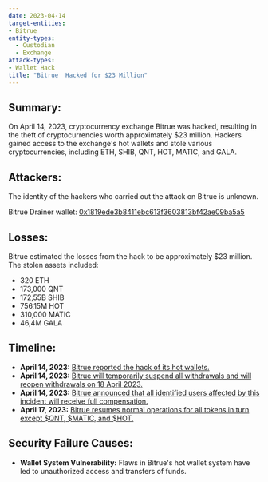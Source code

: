 ```yaml
---
date: 2023-04-14
target-entities:
- Bitrue
entity-types:
  - Custodian
  - Exchange
attack-types:
- Wallet Hack
title: "Bitrue  Hacked for $23 Million"
---
```


## Summary:

On April 14, 2023, cryptocurrency exchange Bitrue was hacked, resulting in the theft of cryptocurrencies worth approximately $23 million. Hackers gained access to the exchange's hot wallets and stole various cryptocurrencies, including ETH, SHIB, QNT, HOT, MATIC, and GALA.

## Attackers:

The identity of the hackers who carried out the attack on Bitrue is unknown.

Bitrue Drainer wallet: [0x1819ede3b8411ebc613f3603813bf42ae09ba5a5](https://etherscan.io/address/0x1819ede3b8411ebc613f3603813bf42ae09ba5a5)

## Losses:
Bitrue estimated the losses from the hack to be approximately $23 million. The stolen assets included:

* 320 ETH
* 173,000 QNT
* 172,55B SHIB
* 756,15M HOT
* 310,000 MATIC
* 46,4M GALA

## Timeline:

- **April 14, 2023:** [Bitrue reported the hack of its hot wallets.](https://twitter.com/BitrueOfficial/status/1646811220543168512)
- **April 14, 2023:** [Bitrue will temporarily suspend all withdrawals and will reopen withdrawals on 18 April 2023.](https://twitter.com/BitrueOfficial/status/1646811224104136705)
- **April 14, 2023:** [Bitrue announced that all identified users affected by this incident will receive full compensation.](https://support.bitrue.com/hc/en-001/articles/17538384324121)
- **April 17, 2023:** [Bitrue resumes normal operations for all tokens in turn except $QNT, $MATIC, and $HOT.](https://support.bitrue.com/hc/en-001/articles/17617922874649-Update-on-Bitrue-s-Security-Breach-17-04-2023-)

## Security Failure Causes:

- **Wallet System Vulnerability:** Flaws in Bitrue's hot wallet system have led to unauthorized access and transfers of funds.
